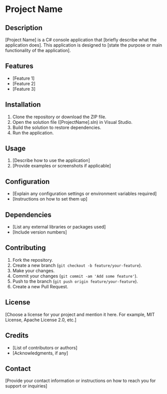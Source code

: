 # Project Name

## Description
[Project Name] is a C# console application that [briefly describe what the application does]. This application is designed to [state the purpose or main functionality of the application].

## Features
- [Feature 1]
- [Feature 2]
- [Feature 3]

## Installation
1. Clone the repository or download the ZIP file.
2. Open the solution file ([ProjectName].sln) in Visual Studio.
3. Build the solution to restore dependencies.
4. Run the application.

## Usage
1. [Describe how to use the application]
2. [Provide examples or screenshots if applicable]

## Configuration
- [Explain any configuration settings or environment variables required]
- [Instructions on how to set them up]

## Dependencies
- [List any external libraries or packages used]
- [Include version numbers]

## Contributing
1. Fork the repository.
2. Create a new branch (`git checkout -b feature/your-feature`).
3. Make your changes.
4. Commit your changes (`git commit -am 'Add some feature'`).
5. Push to the branch (`git push origin feature/your-feature`).
6. Create a new Pull Request.

## License
[Choose a license for your project and mention it here. For example, MIT License, Apache License 2.0, etc.]

## Credits
- [List of contributors or authors]
- [Acknowledgments, if any]

## Contact
[Provide your contact information or instructions on how to reach you for support or inquiries]

